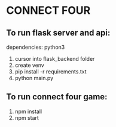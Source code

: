 # CONNECT FOUR #

## To run flask server and api: ##

dependencies: python3

1. cursor into flask_backend folder
2. create venv
3. pip install -r requirements.txt
4. python main.py


## To run connect four game: ##

1. npm install
2. npm start

